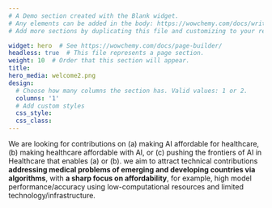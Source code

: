 ```yaml
---
# A Demo section created with the Blank widget.
# Any elements can be added in the body: https://wowchemy.com/docs/writing-markdown-latex/
# Add more sections by duplicating this file and customizing to your requirements.

widget: hero  # See https://wowchemy.com/docs/page-builder/
headless: true  # This file represents a page section.
weight: 10  # Order that this section will appear.
title: 
hero_media: welcome2.png
design:
  # Choose how many columns the section has. Valid values: 1 or 2.
  columns: '1'
  # Add custom styles
  css_style:
  css_class:
---
```

We are looking for contributions on (a) making AI affordable for healthcare,  (b) making healthcare affordable with AI, or (c) pushing the frontiers of AI in Healthcare that enables (a) or (b). we aim to attract technical contributions **addressing medical problems of emerging and developing countries via algorithms**, with **a sharp focus on affordability**, for example, high model performance/accuracy using low-computational resources and limited technology/infrastructure.
